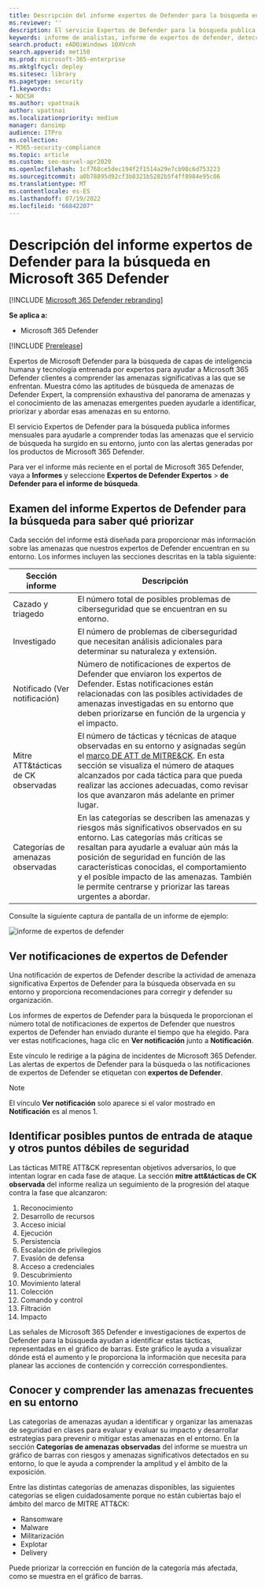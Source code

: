 ```yaml
---
title: Descripción del informe expertos de Defender para la búsqueda en Microsoft 365 Defender
ms.reviewer: ''
description: El servicio Expertos de Defender para la búsqueda publica informes mensuales para ayudarle a comprender todas las amenazas que el servicio de búsqueda ha surgido en su entorno.
keywords: informe de analistas, informe de expertos de defender, detecciones, notificación de expertos de defender, búsqueda, notificaciones, categorías de amenazas, informes de búsqueda
search.product: eADQiWindows 10XVcnh
search.appverid: met150
ms.prod: microsoft-365-enterprise
ms.mktglfcycl: deploy
ms.sitesec: library
ms.pagetype: security
f1.keywords:
- NOCSH
ms.author: vpattnaik
author: vpattnai
ms.localizationpriority: medium
manager: dansimp
audience: ITPro
ms.collection:
- M365-security-compliance
ms.topic: article
ms.custom: seo-marvel-apr2020
ms.openlocfilehash: 1cf768ce5dec194f2f1514a29e7cb98c6d753223
ms.sourcegitcommit: a0b78895d92cf3b8321b5282b5f4ff8984e95c06
ms.translationtype: MT
ms.contentlocale: es-ES
ms.lasthandoff: 07/19/2022
ms.locfileid: "66842207"
---
```

# <a name="understand-the-defender-experts-for-hunting-report-in-microsoft-365-defender"></a>Descripción del informe expertos de Defender para la búsqueda en Microsoft 365 Defender

[!INCLUDE [Microsoft 365 Defender rebranding](../includes/microsoft-defender.md)]

**Se aplica a:**

- Microsoft 365 Defender

[!INCLUDE [Prerelease](../includes/prerelease.md)]

Expertos de Microsoft Defender para la búsqueda de capas de inteligencia humana y tecnología entrenada por expertos para ayudar a Microsoft 365 Defender clientes a comprender las amenazas significativas a las que se enfrentan. Muestra cómo las aptitudes de búsqueda de amenazas de Defender Expert, la comprensión exhaustiva del panorama de amenazas y el conocimiento de las amenazas emergentes pueden ayudarle a identificar, priorizar y abordar esas amenazas en su entorno. 

El servicio Expertos de Defender para la búsqueda publica informes mensuales para ayudarle a comprender todas las amenazas que el servicio de búsqueda ha surgido en su entorno, junto con las alertas generadas por los productos de Microsoft 365 Defender.

Para ver el informe más reciente en el portal de Microsoft 365 Defender, vaya a **Informes** y seleccione **Expertos de Defender Expertos** > **de Defender para el informe de búsqueda**.

## <a name="scan-the-defender-experts-for-hunting-report-to-know-what-to-prioritize"></a>Examen del informe Expertos de Defender para la búsqueda para saber qué priorizar

Cada sección del informe está diseñada para proporcionar más información sobre las amenazas que nuestros expertos de Defender encuentran en su entorno. Los informes incluyen las secciones descritas en la tabla siguiente:

| Sección informe | Descripción |
|--|--|
| Cazado y triagedo | El número total de posibles problemas de ciberseguridad que se encuentran en su entorno. |
| Investigado | El número de problemas de ciberseguridad que necesitan análisis adicionales para determinar su naturaleza y extensión. |
| Notificado (Ver notificación) | Número de notificaciones de expertos de Defender que enviaron los expertos de Defender. Estas notificaciones están relacionadas con las posibles actividades de amenazas investigadas en su entorno que deben priorizarse en función de la urgencia y el impacto. |
| Mitre ATT&tácticas de CK observadas | El número de tácticas y técnicas de ataque observadas en su entorno y asignadas según el [marco DE ATT de MITRE&CK](https://attack.mitre.org/). En esta sección se visualiza el número de ataques alcanzados por cada táctica para que pueda realizar las acciones adecuadas, como revisar los que avanzaron más adelante en primer lugar. |
| Categorías de amenazas observadas | En las categorías se describen las amenazas y riesgos más significativos observados en su entorno. Las categorías más críticas se resaltan para ayudarle a evaluar aún más la posición de seguridad en función de las características conocidas, el comportamiento y el posible impacto de las amenazas. También le permite centrarse y priorizar las tareas urgentes a abordar. |

Consulte la siguiente captura de pantalla de un informe de ejemplo:

![informe de expertos de defender](../../media/mte/defender-experts-report.png)

## <a name="view-defender-experts-notifications"></a>Ver notificaciones de expertos de Defender

Una notificación de expertos de Defender describe la actividad de amenaza significativa Expertos de Defender para la búsqueda observada en su entorno y proporciona recomendaciones para corregir y defender su organización.

Los informes de expertos de Defender para la búsqueda le proporcionan el número total de notificaciones de expertos de Defender que nuestros expertos de Defender han enviado durante el tiempo que ha elegido. Para ver estas notificaciones, haga clic en **Ver notificación** junto a **Notificación**.

Este vínculo le redirige a la página de incidentes de Microsoft 365 Defender. Las alertas de expertos de Defender para la búsqueda o las notificaciones de expertos de Defender se etiquetan con **expertos de Defender**.

> [!NOTE]
> El vínculo **Ver notificación** solo aparece si el valor mostrado en **Notificación** es al menos 1.

## <a name="identify-potential-attack-entry-points-and-other-security-weak-spots"></a>Identificar posibles puntos de entrada de ataque y otros puntos débiles de seguridad

Las tácticas MITRE ATT&CK representan objetivos adversarios, lo que intentan lograr en cada fase de ataque. La sección **mitre att&tácticas de CK observada** del informe realiza un seguimiento de la progresión del ataque contra la fase que alcanzaron:

1.  Reconocimiento
2.  Desarrollo de recursos
3.  Acceso inicial
4.  Ejecución   
3.  Persistencia 
4.  Escalación de privilegios    
5.  Evasión de defensa 
6.  Acceso a credenciales
7.  Descubrimiento
8.  Movimiento lateral    
9.  Colección
10. Comando y control
11. Filtración    
12. Impacto

Las señales de Microsoft 365 Defender e investigaciones de expertos de Defender para la búsqueda ayudan a identificar estas tácticas, representadas en el gráfico de barras. Este gráfico le ayuda a visualizar dónde está el aumento y le proporciona la información que necesita para planear las acciones de contención y corrección correspondientes.

## <a name="know-and-understand-the-prevalent-threats-in-your-environment"></a>Conocer y comprender las amenazas frecuentes en su entorno

Las categorías de amenazas ayudan a identificar y organizar las amenazas de seguridad en clases para evaluar y evaluar su impacto y desarrollar estrategias para prevenir o mitigar estas amenazas en el entorno. En la sección **Categorías de amenazas observadas** del informe se muestra un gráfico de barras con riesgos y amenazas significativos detectados en su entorno, lo que le ayuda a comprender la amplitud y el ámbito de la exposición.

Entre las distintas categorías de amenazas disponibles, las siguientes categorías se eligen cuidadosamente porque no están cubiertas bajo el ámbito del marco de MITRE ATT&CK:

- Ransomware
- Malware
- Militarización
- Explotar
- Delivery

Puede priorizar la corrección en función de la categoría más afectada, como se muestra en el gráfico de barras.
